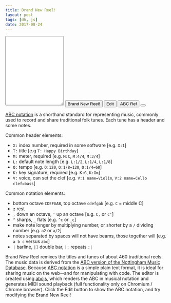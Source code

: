 ```yaml
---
title: Brand New Reel!
layout: post
tags: [dh, js]
date: 2017-08-24
---
```


<link rel="stylesheet" href="https://maxcdn.bootstrapcdn.com/font-awesome/4.5.0/css/font-awesome.min.css">
<link rel="stylesheet" href="{{ "/css/abcmusic.css" | absolute_url }}">
<script src="{{ "/js/abcjs_editor_midi_3.1.2-min.js" | absolute_url }}" type="text/javascript"></script>

<div id="playground">
    <div id="notation" class="abc-rendered"></div>
    <div id="play"></div>
    <div id="warnings" class="abc-warnings"></div>
    <textarea name="abc" id="abc-text" class="abc-text" rows="14"></textarea>
    <button type="button" class="buttons" onclick="loadAbc();">Brand New Reel!</button>
    <button type="button" class="buttons" onclick="showEdit();">Edit</button>
    <!--<button type="button" onclick="printAbc();">Print</button>-->
    <button type="button" class="buttons" id="ref" onclick="showRef();">ABC Ref</button>
    <button type="button" class="buttons" id="midi-download"></button>
    <br>
    <div id="quickref">
        <p><a href="https://en.wikipedia.org/wiki/ABC_notation" target="_blank">ABC notation</a> is a shorthand standard for representing music, commonly used to record and share traditional folk tunes. Each tune has a header and some notes.</p>
        <p>Common header elements:</p>
        <ul>
        <li><code class="highlighter-rouge">X:</code> index number, required in some software [e.g. <code class="highlighter-rouge">X:1</code>]</li>
        <li><code class="highlighter-rouge">T:</code> title [e.g <code class="highlighter-rouge">T: Happy Birthday</code>]</li>
        <li><code class="highlighter-rouge">M:</code> meter, required [e.g. <code class="highlighter-rouge">M:C</code>, <code class="highlighter-rouge">M:4/4</code>, <code class="highlighter-rouge">M:3/4</code>]</li>
        <li><code class="highlighter-rouge">L:</code> default note length [e.g. <code class="highlighter-rouge">L:1/2</code>, <code class="highlighter-rouge">L:1/4</code>, <code class="highlighter-rouge">L:1/8</code>]</li>
        <li><code class="highlighter-rouge">Q:</code> tempo [e.g. <code class="highlighter-rouge">Q:120</code>, <code class="highlighter-rouge">Q:1/8=120</code>, <code class="highlighter-rouge">Q:1/4=60</code>]</li>
        <li><code class="highlighter-rouge">K:</code> key signature, required [e.g. <code class="highlighter-rouge">K:G</code>, <code class="highlighter-rouge">K:Gm</code>]</li>
        <li><code class="highlighter-rouge">V:</code> voice, can set the clef [e.g. <code class="highlighter-rouge">V:1 name=Violin</code>, <code class="highlighter-rouge">V:2 name=Cello clef=bass</code>]</li>
        </ul>
        <p>Common notation elements:</p>
        <ul>
        <li>bottom octave <code class="highlighter-rouge">CDEFGAB</code>, top octave <code class="highlighter-rouge">cdefgab</code> [e.g. <code class="highlighter-rouge">C</code> = middle C]</li>
        <li><code class="highlighter-rouge">z</code> rest</li>
        <li><code class="highlighter-rouge">,</code> down an octave, <code class="highlighter-rouge">'</code> up an octave [e.g. <code class="highlighter-rouge">C,</code> or <code class="highlighter-rouge">c'</code>]</li>
        <li><code class="highlighter-rouge">^</code> sharps, <code class="highlighter-rouge">_</code> flats [e.g. <code class="highlighter-rouge">^c</code> or <code class="highlighter-rouge">_c</code>]</li>
        <li>make note longer by multiplying number, or shorter by a <code class="highlighter-rouge">/</code> dividing number [e.g. <code class="highlighter-rouge">a2</code> or <code class="highlighter-rouge">a/2</code>]</li>
        <li>notes separated by spaces will not have beams, those together will [e.g. <code class="highlighter-rouge">a b c</code> versus <code class="highlighter-rouge">abc</code>]</li>
        <li><code class="highlighter-rouge">|</code> barline, <code class="highlighter-rouge">|]</code> double bar, <code class="highlighter-rouge">|:</code> repeats <code class="highlighter-rouge">:|</code></li>
        </ul>
    </div>
</div>

<p>Brand New Reel remixes the titles and tunes of about 460 traditional reels. The music data is derived from the <a href="http://abc.sourceforge.net/NMD/" target="_blank">ABC version of the Nottingham Music Database</a>. Because <a href="https://en.wikipedia.org/wiki/ABC_notation" target="_blank">ABC notation</a> is a simple plain text format, it is ideal for sharing music on the web--and for manipulating with code. The editor is created using <a href="https://github.com/paulrosen/abcjs" >abcjs</a>, which renders the ABC in musical notation and generates MIDI sound playback (full functionality only on Chromium / Chrome browser). Click the Edit button to show the ABC notation, and try modifying the Brand New Reel!</p>

<!--<div id="print-abc"></div>-->

<script src="{{ "/js/reels-data.js" | absolute_url }}"></script>
<script type="text/javascript">
    /* set soundfonts location */
    window.ABCJS.midi.soundfontUrl = "{{ "/assets/soundfont/" | absolute_url }}";
    var reel;
    var abc = [];
    var notesArray = [];
    var titleArray = [];
    /* Fisher-Yates shuffle https://bost.ocks.org/mike/shuffle/ */
    function shuffle(array) {
        var m = array.length, t, i;
        while (m) {
            i = Math.floor(Math.random() * m--);
            t = array[m];
            array[m] = array[i];
            array[i] = t;
        }
        return array;
    }
    function mixData() {
        notesArray = notes.split("|");
        titleArray = titles.split(" ");
        shuffle(notesArray);
        shuffle(titleArray);
    }
    function showRef() {
        document.getElementById("quickref").style.display = (document.getElementById("quickref").style.display === "block") ? "none" : "block";
    }
    function showEdit() {
        document.getElementById("abc-text").style.display = (document.getElementById("abc-text").style.display === "block") ? "none" : "block";
    }    
    function createAbc() {
        var i;
        abc = ["X: 1"];
        /* shuffle data */
        if (notesArray.length == 0 || titleArray.length == 0) {
            mixData();
        }
        /* create title */
        var t = Math.floor(Math.random() * 5) + 1;
        var title = ["T:"];
        for (i = 0; i < t; i++) {
            title.push(titleArray.pop());
        }
        abc.push(title.join(" "));
        /* create source */
        abc.push("S: Brand New Reel, https://evanwill.github.io/_drafts/notes/reel.html")
        /* create meter */
        var m = Math.floor(Math.random() * meter.length);
        abc.push(meter[m]);
        /* create length */
        abc.push(leng);
        /* create key */
        var k = Math.floor(Math.random() * key.length);
        abc.push(key[k]);
        /* create notes */
        var bars = (Math.floor(Math.random() * 2) + 4);
        var z;
        for (i=0; i < 4; i++) {
            var tune = [];
            for (z = 0; z < bars; z++) {
                tune.push(notesArray.pop());
            }
            tune.push("");
            abc.push(tune.join("|"));
        }
        abc[abc.length-1] = abc[abc.length-1] + "|";
        reel = abc.join("\n");
    }
    function initEditor() {
        new ABCJS.Editor("abc-text", { paper_id: "notation",
            generate_midi: true,
            midi_id:"play",
            midi_download_id: "midi-download",
            generate_warnings: true,
            warnings_id:"warnings",
            midi_options: {
            generateDownload: true
            }
        });
    }
    /*
    function printAbc() {
        var currentAbc = document.getElementById('abc-text').value;
        new ABCJS.renderAbc("print-abc", currentAbc);
        document.getElementById("no-print").style.display = "none";
        window.print();
        document.getElementById("no-print").style.display = "block";
        document.getElementById("print-abc").innerHTML = '';
    } */
    function loadAbc() {
        createAbc();
        document.getElementById("abc-text").value = reel;
        initEditor();
    }
    window.addEventListener("load", loadAbc, false);
</script>
